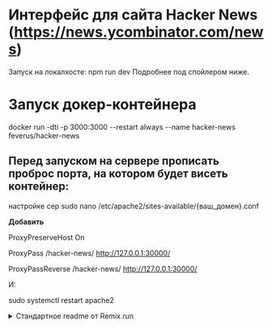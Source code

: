# Интерфейс для сайта Hacker News (https://news.ycombinator.com/news)
Запуск на локалхосте: npm run dev
Подробнее под спойлером ниже.

# Запуск докер-контейнера
docker run -dti -p 3000:3000 --restart always --name hacker-news feverus/hacker-news

## Перед запуском на сервере прописать проброс порта, на котором будет висеть контейнер:
настройке сер
sudo nano /etc/apache2/sites-available/{ваш_домен}.conf

__Добавить__

ProxyPreserveHost On

ProxyPass /hacker-news/ http://127.0.0.1:30000/

ProxyPassReverse /hacker-news/ http://127.0.0.1:30000/

И:

sudo systemctl restart apache2

<details>
  <summary>Стандартное readme от Remix.run</summary>

  # Welcome to Remix!

  - [Remix Docs](https://remix.run/docs)

  ## Development

  From your terminal:

  ```sh
  npm run dev
  ```

  This starts your app in development mode, rebuilding assets on file changes.

  ## Deployment

  First, build your app for production:

  ```sh
  npm run build
  ```

  Then run the app in production mode:

  ```sh
  npm start
  ```

  Now you'll need to pick a host to deploy it to.

  ### DIY

  If you're familiar with deploying node applications, the built-in Remix app server is production-ready.

  Make sure to deploy the output of `remix build`

  - `build/`
  - `public/build/`

  ### Using a Template

  When you ran `npx create-remix@latest` there were a few choices for hosting. You can run that again to create a new project, then copy over your `app/` folder to the new project that's pre-configured for your target server.

  ```sh
  cd ..
  # create a new project, and pick a pre-configured host
  npx create-remix@latest
  cd my-new-remix-app
  # remove the new project's app (not the old one!)
  rm -rf app
  # copy your app over
  cp -R ../my-old-remix-app/app app
  ```
  
</details>
